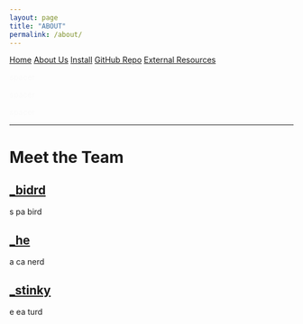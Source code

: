 ```yaml
---
layout: page
title: "ABOUT"
permalink: /about/
---
```


<head>
  <link rel="stylesheet" href="/website_assets/style.css">
</head>

<div class="navbar">
  <a href="/home">Home</a>
  <a href="/about">About Us</a>
  <a href="https://redesigned-doodle-c69ebf4f.pages.github.io#how-to-run">Install</a>
  <a href="https://github.com/olincollege/dress-quest.git">GitHub Repo</a>
  <a href="/resources">External Resources</a>
</div>

<p style="color:fafafa"> spacer </p>
<p style="color:fafafa"> spacer </p>
<p style="color:fafafa"> spacer </p>

---

# Meet the Team 

## [_bidrd](https://github.com/crane919)
<p><span style=color:"fafafa">s p</span>a bird</p>

## [_he](https://github.com/cmccurley22)
<p><span style=color:"fafafa">a c</span>a nerd</p>

## [_stinky](https://github.com/c-laD) 
<p><span style=color:"fafafa">e e</span>a turd</p>
